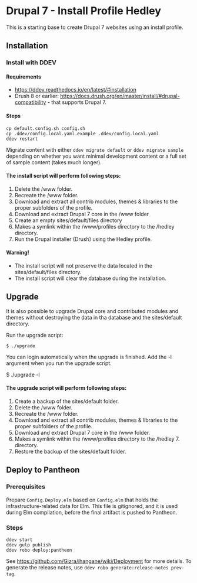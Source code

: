 # Drupal 7 - Install Profile Hedley

This is a starting base to create Drupal 7 websites using an install profile.


## Installation

### Install with DDEV

#### Requirements

 - https://ddev.readthedocs.io/en/latest/#installation
 - Drush 8 or earlier: https://docs.drush.org/en/master/install/#drupal-compatibility - that supports Drupal 7.

#### Steps

	cp default.config.sh config.sh
	cp .ddev/config.local.yaml.example .ddev/config.local.yaml
	ddev restart

Migrate content with either `ddev migrate default` or `ddev migrate sample`
depending on whether you want minimal development content or a full set of
sample content (takes much longer).

#### The install script will perform following steps:

1. Delete the /www folder.
2. Recreate the /www folder.
3. Download and extract all contrib modules, themes & libraries to the proper
   subfolders of the profile.
4. Download and extract Drupal 7 core in the /www folder
5. Create an empty sites/default/files directory
6. Makes a symlink within the /www/profiles directory to the /hedley
   directory.
7. Run the Drupal installer (Drush) using the Hedley profile.

#### Warning!

* The install script will not preserve the data located in the
  sites/default/files directory.
* The install script will clear the database during the installation.

## Upgrade

It is also possible to upgrade Drupal core and contributed modules and themes
without destroying the data in tha database and the sites/default directory.

Run the upgrade script:

	$ ./upgrade

You can login automatically when the upgrade is finished. Add the -l argument
when you run the upgrade script.

  $ ./upgrade -l


#### The upgrade script will perform following steps:

1. Create a backup of the sites/default folder.
2. Delete the /www folder.
3. Recreate the /www folder.
4. Download and extract all contrib modules, themes & libraries to the proper
   subfolders of the profile.
5. Download and extract Drupal 7 core in the /www folder.
6. Makes a symlink within the /www/profiles directory to the
   /hedley 7. directory.
7. Restore the backup of the sites/default folder.


## Deploy to Pantheon

### Prerequisites

Prepare `Config.Deploy.elm` based on `Config.elm` that holds the
infrastructure-related data for Elm. This file is gitignored, and it is
used during Elm compilation, before the final artifact is pushed to Pantheon.

### Steps

```
ddev start
ddev gulp publish
ddev robo deploy:pantheon
```

See https://github.com/Gizra/ihangane/wiki/Deployment for more details.
To generate the release notes, use `ddev robo generate:release-notes prev-tag`.
